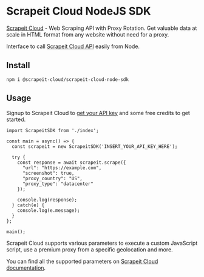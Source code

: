 # Scrapeit Cloud NodeJS SDK
[Scrapeit Cloud](https://scrape-it.cloud/) - Web Scraping API with Proxy Rotation. Get valuable data at scale in HTML format from any website without need for a proxy.

Interface to call [Scrapeit Cloud API](https://scrape-it.cloud/) easily from Node.

## Install

    npm i @scrapeit-cloud/scrapeit-cloud-node-sdk

## Usage
Signup to Scrapeit Cloud to  [get your API key](https://app.scrape-it.cloud/sign-up) and some free credits to get started.

    import ScrapeitSDK from './index';

    const main = async() => {
      const scrapeit = new ScrapeitSDK('INSERT_YOUR_API_KEY_HERE');

      try {
        const response = await scrapeit.scrape({
          "url": "https://example.com",
          "screenshot": true,
          "proxy_country": "US",
          "proxy_type": "datacenter"
        });

        console.log(response);
      } catch(e) {
        console.log(e.message);
      }
    };

    main();

Scrapeit Cloud supports various parameters to execute a custom JavaScript script, use a premium proxy from a specific geolocation and more.

You can find all the supported parameters on [Scrapeit Cloud documentation](https://scrape-it.cloud/docs/).
